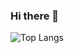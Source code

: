 ### Hi there 👋

![Top Langs](https://github-readme-stats-cyan-one-36.vercel.app/api/top-langs/?username=HiroshigeAoki&layout=compact&hide=jupyter%20notebook&theme=dark)

